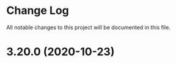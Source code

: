 # Change Log

All notable changes to this project will be documented in this file.

# 3.20.0 (2020-10-23)



